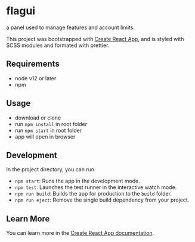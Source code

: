 # flagui

a panel used to manage features and account limits.

This project was bootstrapped with [Create React App](https://github.com/facebook/create-react-app), and is styled with SCSS modules and formated with prettier. 

## Requirements
- node v12 or later
- npm

## Usage

- download or clone
- run `npm install` in root folder
- run `npm start` in root folder
- app will open in browser

## Development

In the project directory, you can run:

- `npm start`:  Runs the app in the development mode.
- `npm test`: Launches the test runner in the interactive watch mode.
- `npm run build`: Builds the app for production to the `build` folder.
- `npm run eject`: Remove the single build dependency from your project.

## Learn More

You can learn more in the [Create React App documentation](https://facebook.github.io/create-react-app/docs/getting-started).


